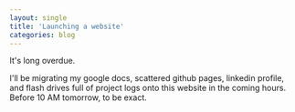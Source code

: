 ```yaml
---
layout: single
title: 'Launching a website'
categories: blog
---
```


It's long overdue. 

I'll be migrating my google docs, scattered github pages, linkedin profile, and flash drives full of project logs onto this website in the coming hours. Before 10 AM tomorrow, to be exact. 
